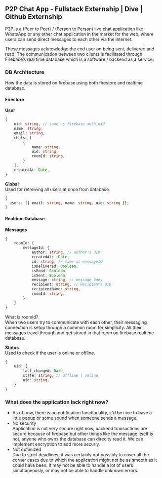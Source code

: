 ## P2P Chat App - Fullstack Externship | Dive | Github Externship

P2P is a (Peer to Peer) / (Person to Person) live chat application like WhatsApp or any other chat application in the market for the web, where users can send direct messages to each other via the internet.

These messages acknowledge the end user on being sent, delivered and read. The communication between two clients is facilitated through Firebase’s real time database which is a software / backend as a service.

### DB Architecture

How the data is stored on firebase using both firestore and realtime database.

#### Firestore

**User**

```typescript
{
    uid: string, // same as firebase auth uid
    name: string,
    email: string,
    chats: [
        {
            name: string,
            uid: string,
            roomId: string,
        }
    ],
    createdAt: Date,
}
```

**Global** <br />
Used for retreiving all users at once from database.

```typescript
{
  users: [{ email: string, name: string, uid: string }];
}
```

#### Realtime Database

**Messages**

```typescript
{
    roomId: {
        messageId: {
            author: string, // author's UID
            createdAt:  Date,
            id: string, // same as messageId
            isDelivered: Boolean,
            isRead: Boolean,
            isSent: Boolean,
            message: string, // message body
            recipient: string, // Recipients UID
            recipientName: string,
            roomId: string,
        }
    }
}
```

What is roomId? <br />
When two users try to communicate with each other, their messaging connection is setup through a common room for simplicity. All their messages travel through and get stored in that room on firebase realtime database.

**Status** <br />
Used to check if the user is online or offline.

```typescript
{
    uid: {
        last_changed: Date,
        state: string, // offline | online
        uid: string,
    }
}
```

### What does the application lack right now?

- As of now, there is no notification functionality, it'd be nice to have a little popup or some sound when someone sends a message.
- No security <br />
  Application is not very secure right now, backend transactions are secure because of firebase but other things like the message itself is not, anyone who owns the database can direclty read it. We can implement encryption to add more securiy.
- Not optimized <br />
  Due to strict deadlines, it was certainly not possibly to cover all the corner cases due to which the application might not be as smooth as it could have been. It may not be able to handle a lot of users simultaneously, or may not be able to handle unknown errors.
